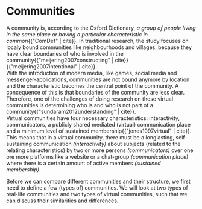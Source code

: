 # Communities
A community is, according to the Oxford Dictionary,  *a group of people living in the same place or having a particular characteristic in common*{{"ComDef" | cite}}. In traditional research, the study focuses on localy bound communities like neighbourhoods and villages, because they have clear boundaries of who is involved in the community{{"meijering2007constructing" | cite}}{{"meijering2007intentional" | cite}}.  
With the introduction of modern media, like games, social media and messenger-applications, communities are not bound anymore by location and the characteristic becomes the central point of the community. A concequence of this is that boundaries of the community are less clear. Therefore, one of the challenges of doing research on these virtual communities is determining who is and who is not part of a community{{"sundaram2012understanding" | cite}}.  
Virtual communities have four necessary characteristics: interactivity, communicators, a publicly shared mediated (virtual) communication place and a minimum level of sustained membership{{"jones1997virtual" | cite}}. This means that in a virtual community, there must be a longlasting, self-sustaining communication *(interactivity)* about subjects (related to the relating characteristics) by two or more persons *(communicators)* over one ore more platforms like a website or a chat-group *(communication place)* where there is a certain amount of active members *(sustained membership)*.

Before we can compare different communities and their structure, we first need to define a few (types of) communities. We will look at two types of real-life communities and two types of virtual communities, such that we can discuss their similarities and differences.